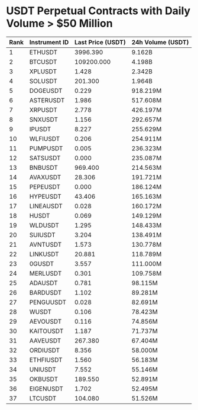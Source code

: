 # USDT Perpetual Contracts with Daily Volume > $50 Million

| Rank | Instrument ID | Last Price (USDT) | 24h Volume (USDT) |
|------|---------------|-------------------|-------------------|
| 1 | ETHUSDT | 3996.390 | 9.162B |
| 2 | BTCUSDT | 109200.000 | 4.198B |
| 3 | XPLUSDT | 1.428 | 2.342B |
| 4 | SOLUSDT | 201.300 | 1.964B |
| 5 | DOGEUSDT | 0.229 | 918.219M |
| 6 | ASTERUSDT | 1.986 | 517.608M |
| 7 | XRPUSDT | 2.778 | 426.197M |
| 8 | SNXUSDT | 1.156 | 292.657M |
| 9 | IPUSDT | 8.227 | 255.629M |
| 10 | WLFIUSDT | 0.206 | 254.911M |
| 11 | PUMPUSDT | 0.005 | 236.323M |
| 12 | SATSUSDT | 0.000 | 235.087M |
| 13 | BNBUSDT | 969.400 | 214.563M |
| 14 | AVAXUSDT | 28.306 | 191.721M |
| 15 | PEPEUSDT | 0.000 | 186.124M |
| 16 | HYPEUSDT | 43.406 | 165.163M |
| 17 | LINEAUSDT | 0.028 | 160.172M |
| 18 | HUSDT | 0.069 | 149.129M |
| 19 | WLDUSDT | 1.295 | 148.433M |
| 20 | SUIUSDT | 3.204 | 138.491M |
| 21 | AVNTUSDT | 1.573 | 130.778M |
| 22 | LINKUSDT | 20.881 | 118.789M |
| 23 | 0GUSDT | 3.557 | 111.000M |
| 24 | MERLUSDT | 0.301 | 109.758M |
| 25 | ADAUSDT | 0.781 | 98.115M |
| 26 | BARDUSDT | 1.102 | 89.281M |
| 27 | PENGUUSDT | 0.028 | 82.691M |
| 28 | WUSDT | 0.106 | 78.423M |
| 29 | AEVOUSDT | 0.116 | 74.856M |
| 30 | KAITOUSDT | 1.187 | 71.737M |
| 31 | AAVEUSDT | 267.380 | 67.404M |
| 32 | ORDIUSDT | 8.356 | 58.000M |
| 33 | ETHFIUSDT | 1.560 | 56.183M |
| 34 | UNIUSDT | 7.552 | 55.146M |
| 35 | OKBUSDT | 189.550 | 52.891M |
| 36 | EIGENUSDT | 1.702 | 52.495M |
| 37 | LTCUSDT | 104.080 | 51.526M |
